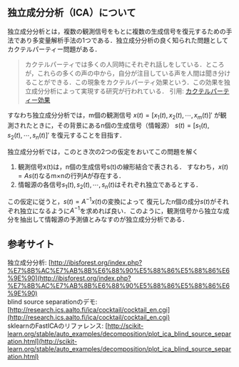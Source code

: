 ## 独立成分分析（ICA）について
独立成分分析とは，複数の観測信号をもとに複数の生成信号を復元するための手法であり多変量解析手法の1つである．独立成分分析の良く知られた問題としてカクテルパーティー問題がある．
> カクテルパーティでは多くの人同時にそれぞれ話しをしている．ところが，これらの多くの声の中から，自分が注目している声を人間は聞き分けることができる．この現象をカクテルパーティ効果という．この効果を独立成分分析によって実現する研究が行われている．
引用: [カクテルパーティー効果](http://ibisforest.org/index.php?%E3%82%AB%E3%82%AF%E3%83%86%E3%83%AB%E3%83%91%E3%83%BC%E3%83%86%E3%82%A3%E5%8A%B9%E6%9E%9C)

すなわち独立成分分析では，m個の観測信号
$x(t) = [x_1(t), x_2(t), \cdots, x_m(t)]'$
が観測されたときに，その背景にあるn個の生成信号（情報源）
$s(t) = [s_1(t), s_2(t), \cdots, s_n(t)]'$
を復元することを目指す．

独立成分分析では，このとき次の2つの仮定をおいてこの問題を解く

1. 観測信号x(t)は，n個の生成信号s(t)の線形結合で表される．
すなわち，$x(t) = As(t)$なるm×nの行列Aが存在する．
2. 情報源の各信号$s_1(t), s_2(t), \cdots, s_n(t)$はそれぞれ独立であるとする．

この仮定に従うと，$s(t) = A^{-1}x(t)$の変換によって
復元したn個の成分$s(t)$がそれぞれ独立になるように$A^{-1}$を求めれば良い．このように，観測信号から独立な成分を抽出して情報源の予測値とみなすのが独立成分分析である．

## 参考サイト ##
独立成分分析: [http://ibisforest.org/index.php?%E7%8B%AC%E7%AB%8B%E6%88%90%E5%88%86%E5%88%86%E6%9E%90](http://ibisforest.org/index.php?%E7%8B%AC%E7%AB%8B%E6%88%90%E5%88%86%E5%88%86%E6%9E%90)  
blind source separationのデモ: [http://research.ics.aalto.fi/ica/cocktail/cocktail_en.cgi](http://research.ics.aalto.fi/ica/cocktail/cocktail_en.cgi)  
sklearnのFastICAのリファレンス: [http://scikit-learn.org/stable/auto_examples/decomposition/plot_ica_blind_source_separation.html](http://scikit-learn.org/stable/auto_examples/decomposition/plot_ica_blind_source_separation.html)